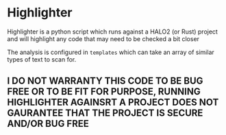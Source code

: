 # Highlighter
Highlighter is a python script which runs against a HALO2 (or Rust) project and will highlight any code that may need to be checked a bit closer

The analysis is configured in `templates` which can take an array of similar types of text to scan for.

## I DO NOT WARRANTY THIS CODE TO BE BUG FREE OR TO BE FIT FOR PURPOSE, RUNNING HIGHLIGHTER AGAINSRT A PROJECT DOES NOT GAURANTEE THAT THE PROJECT IS SECURE AND/OR BUG FREE
